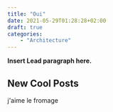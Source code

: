 ```yaml
---
title: "Oui"
date: 2021-05-29T01:28:28+02:00
draft: true
categories:
    - "Architecture"
---
```


**Insert Lead paragraph here.**

## New Cool Posts

j'aime le fromage
